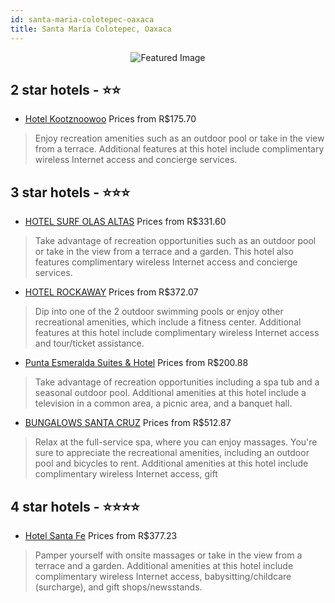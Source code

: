 ```yaml
---
id: santa-maria-colotepec-oaxaca
title: Santa María Colotepec, Oaxaca
---
```


<center><img src="https://i.travelapi.com/hotels/7000000/6520000/6519300/6519295/da836865_z.jpg" alt="Featured Image" /></center>


##  2 star hotels - ⭐️⭐️

-    [Hotel Kootznoowoo](https://us.hurb.com/hotels/santa-maria-colotepec/hotel-kootznoowoo-JNP-JP351126?cmp=18055) Prices from R$175.70
   > Enjoy recreation amenities such as an outdoor pool or take in the view from a terrace. Additional features at this hotel include complimentary wireless Internet access and concierge services.

##  3 star hotels - ⭐️⭐️⭐️

-    [HOTEL SURF OLAS ALTAS](https://us.hurb.com/hotels/santa-maria-colotepec/hotel-surf-olas-altas-JNP-JP077851?cmp=18055) Prices from R$331.60
   > Take advantage of recreation opportunities such as an outdoor pool or take in the view from a terrace and a garden. This hotel also features complimentary wireless Internet access and concierge services.
-    [HOTEL ROCKAWAY](https://us.hurb.com/hotels/santa-maria-colotepec/hotel-rockaway-JNP-JP860541?cmp=18055) Prices from R$372.07
   > Dip into one of the 2 outdoor swimming pools or enjoy other recreational amenities, which include a fitness center. Additional features at this hotel include complimentary wireless Internet access and tour/ticket assistance.
-    [Punta Esmeralda Suites & Hotel](https://us.hurb.com/hotels/santa-maria-colotepec/punta-esmeralda-suites-hotel-JNP-JP764576?cmp=18055) Prices from R$200.88
   > Take advantage of recreation opportunities including a spa tub and a seasonal outdoor pool. Additional amenities at this hotel include a television in a common area, a picnic area, and a banquet hall.
-    [BUNGALOWS SANTA CRUZ](https://us.hurb.com/hotels/santa-maria-colotepec/bungalows-santa-cruz-JNP-JP077863?cmp=18055) Prices from R$512.87
   > Relax at the full-service spa, where you can enjoy massages. You're sure to appreciate the recreational amenities, including an outdoor pool and bicycles to rent. Additional amenities at this hotel include complimentary wireless Internet access, gift

##  4 star hotels - ⭐️⭐️⭐️⭐️

-    [Hotel Santa Fe](https://us.hurb.com/hotels/santa-maria-colotepec/hotel-santa-fe-JNP-JP019823?cmp=18055) Prices from R$377.23
   > Pamper yourself with onsite massages or take in the view from a terrace and a garden. Additional amenities at this hotel include complimentary wireless Internet access, babysitting/childcare (surcharge), and gift shops/newsstands.
